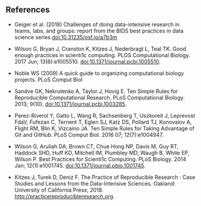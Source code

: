 ## References

- Geiger et al. (2018) Challenges of doing data-intensive research in
  teams, labs, and groups: report from the BIDS best practices in data
  science series [doi:10.31235/osf.io/a7b3m](https://doi.org/10.31235/osf.io/a7b3m)

- Wilson G, Bryan J, Cranston K, Kitzes J, Nederbragt L, Teal TK. Good
  enough practices in scienti1c computing. PLOS Computational
  Biology. 2017 Jun; 13(6):e1005510. [doi:10.1371/journal.pcbi.1005510](https://doi.org/10.1371/journal.pcbi.1005510).

- Noble WS (2009) A quick guide to organizing computational biology
  projects. PLoS Comput Biol

- Sandve GK, Nekrutenko A, Taylor J, Hovig E. Ten Simple Rules for
  Reproducible Computational Research. PLoS Computational Biology.
  2013; 9(10). [doi:10.1371/journal.pcbi.1003285](https://doi.org/10.1371/journal.pcbi.1003285).

- Perez-Riverol Y, Gatto L, Wang R, Sachsenberg T, Uszkoreit J,
  Leprevost FdaV, Fufezan C, Ternent T, Eglen SJ, Katz DS, Pollard TJ,
  Konovalov A, Flight RM, Blin K, Vizcaino JA. Ten Simple Rules for
  Taking Advantage of Git and GitHub. PLoS Comput Biol. 2016 07;
  12(7):e1004947.

- Wilson G, Aruliah DA, Brown CT, Chue Hong NP, Davis M, Guy RT,
  Haddock SHD, Huff KD, Mitchell IM, Plumbley MD, Waugh B, White EP,
  Wilson P. Best Practices for Scienti1c Computing. PLoS Biology. 2014
  Jan; 12(1):e1001745. [doi:10.1371/journal.pbio.1001745](https://doi.org/10.1371/journal.pbio.1001745).

- Kitzes J, Turek D, Deniz F. The Practice of Reproducible Research :
  Case Studies and Lessons from the Data-Intensive Sciences. Oakland:
  University of California Press; 2018. http://practicereproducibleresearch.org.
